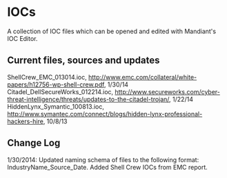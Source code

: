 IOCs
=====

A collection of IOC files which can be opened and edited with Mandiant's IOC Editor.

Current files, sources and updates
-----
ShellCrew_EMC_013014.ioc, http://www.emc.com/collateral/white-papers/h12756-wp-shell-crew.pdf, 1/30/14
Citadel_DellSecureWorks_012214.ioc, http://www.secureworks.com/cyber-threat-intelligence/threats/updates-to-the-citadel-trojan/, 1/22/14
HiddenLynx_Symantic_100813.ioc, http://www.symantec.com/connect/blogs/hidden-lynx-professional-hackers-hire, 10/8/13

Change Log
-----
1/30/2014: Updated naming schema of files to the following format: IndustryName_Source_Date. Added Shell Crew IOCs from EMC report.